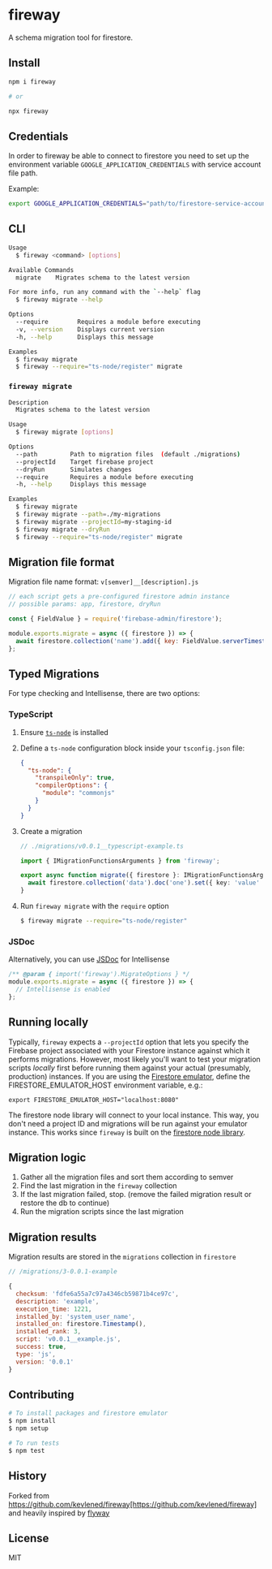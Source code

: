 # fireway

A schema migration tool for firestore.

## Install

```bash
npm i fireway

# or

npx fireway
```

## Credentials

In order to fireway be able to connect to firestore you need to set up the environment variable `GOOGLE_APPLICATION_CREDENTIALS` with service account file path.

Example:

```bash
export GOOGLE_APPLICATION_CREDENTIALS="path/to/firestore-service-account.json"
```

## CLI

```bash
Usage
  $ fireway <command> [options]

Available Commands
  migrate    Migrates schema to the latest version

For more info, run any command with the `--help` flag
  $ fireway migrate --help

Options
  --require        Requires a module before executing
  -v, --version    Displays current version
  -h, --help       Displays this message

Examples
  $ fireway migrate
  $ fireway --require="ts-node/register" migrate
```

### `fireway migrate`

```bash
Description
  Migrates schema to the latest version

Usage
  $ fireway migrate [options]

Options
  --path         Path to migration files  (default ./migrations)
  --projectId    Target firebase project
  --dryRun       Simulates changes
  --require      Requires a module before executing
  -h, --help     Displays this message

Examples
  $ fireway migrate
  $ fireway migrate --path=./my-migrations
  $ fireway migrate --projectId=my-staging-id
  $ fireway migrate --dryRun
  $ fireway --require="ts-node/register" migrate
```

## Migration file format

Migration file name format: `v[semver]__[description].js`

```js
// each script gets a pre-configured firestore admin instance
// possible params: app, firestore, dryRun

const { FieldValue } = require('firebase-admin/firestore');

module.exports.migrate = async ({ firestore }) => {
  await firestore.collection('name').add({ key: FieldValue.serverTimestamp() });
};
```

## Typed Migrations

For type checking and Intellisense, there are two options:

### TypeScript

1. Ensure [`ts-node`](https://www.npmjs.com/package/ts-node) is installed
2. Define a `ts-node` configuration block inside your `tsconfig.json` file:

   ```json
   {
     "ts-node": {
       "transpileOnly": true,
       "compilerOptions": {
         "module": "commonjs"
       }
     }
   }
   ```

3. Create a migration

   ```ts
   // ./migrations/v0.0.1__typescript-example.ts

   import { IMigrationFunctionsArguments } from 'fireway';

   export async function migrate({ firestore }: IMigrationFunctionsArguments) {
     await firestore.collection('data').doc('one').set({ key: 'value' });
   }
   ```

4. Run `fireway migrate` with the `require` option

   ```sh
   $ fireway migrate --require="ts-node/register"
   ```

### JSDoc

Alternatively, you can use [JSDoc](https://jsdoc.app/) for Intellisense

```js
/** @param { import('fireway').MigrateOptions } */
module.exports.migrate = async ({ firestore }) => {
  // Intellisense is enabled
};
```

## Running locally

Typically, `fireway` expects a `--projectId` option that lets you specify the Firebase project associated with your Firestore instance against which it performs migrations.
However, most likely you'll want to test your migration scripts _locally_ first before running them against your actual (presumably, production) instances.
If you are using the [Firestore emulator](https://firebase.google.com/docs/emulator-suite/connect_firestore), define the FIRESTORE_EMULATOR_HOST environment variable, e.g.:

`export FIRESTORE_EMULATOR_HOST="localhost:8080"`

The firestore node library will connect to your local instance. This way, you don't need a project ID and migrations will be run against your emulator instance. This works since `fireway` is built on the [firestore node library](https://www.npmjs.com/package/@google-cloud/firestore).

## Migration logic

1. Gather all the migration files and sort them according to semver
2. Find the last migration in the `fireway` collection
3. If the last migration failed, stop. (remove the failed migration result or restore the db to continue)
4. Run the migration scripts since the last migration

## Migration results

Migration results are stored in the `migrations` collection in `firestore`

```js
// /migrations/3-0.0.1-example

{
  checksum: 'fdfe6a55a7c97a4346cb59871b4ce97c',
  description: 'example',
  execution_time: 1221,
  installed_by: 'system_user_name',
  installed_on: firestore.Timestamp(),
  installed_rank: 3,
  script: 'v0.0.1__example.js',
  success: true,
  type: 'js',
  version: '0.0.1'
}
```

## Contributing

```bash
# To install packages and firestore emulator
$ npm install
$ npm setup

# To run tests
$ npm test
```

## History

Forked from https://github.com/kevlened/fireway[https://github.com/kevlened/fireway] and heavily inspired by [flyway](https://flywaydb.org/)

## License

MIT
